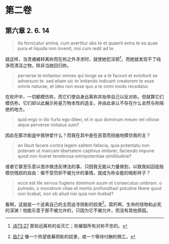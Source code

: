 # 第二卷
## 第六章 2. 6. 14

> ita fornicatur anima, cum avertitur abs te et quaerit extra te ea quae pura et liquida non invenit, nisi cum redit ad te.

就这样，当灵魂被转离祢而在祢之外寻求时，就使她犯淫邪[^1]，而她就发现不了纯净而清洁之物，除非当她回归祢。

[^1]: [诗73:27](https://biblehub.com/psalms/73-27.htm) 那些远离祢的会灭亡；祢摧毁所有对祢不忠的。

> perverse te imitantur omnes qui longe se a te faciunt et extollunt se adversum te. sed etiam sic te imitando indicant creatorem te esse omnis naturae, et ideo non esse quo a te omni modo recedatur.

在败坏中，一切都模仿祢，而它们使自身远离祢并抬举自己以反对祢。但就算它们模仿祢，它们却以此展示祢是万物本性的造主，并由此承认不存在什么全然与祢隔绝的地方。

> quid ergo in illo furto ego dilexi, et in quo dominum meum vel vitiose atque perverse imitatus sum?

因此在那次偷盗中我钟爱什么？而我在其中是在恶意而扭曲地模仿我的主？

> an libuit facere contra legem saltem fallacia, quia potentatu non poteram ut mancam libertatem captivus imitarer, faciendo impune quod non liceret tenebrosa omnipotentiae similitudine?

或者它甚至乐意以诡诈做违反律法的事，只因我无能以力量做到，以致我如囚徒般模仿残损的自由：做不受罚却不被允许的事情，就成为祢全能的暗影样子？

> ecce est ille servus fugiens dominum suum et consecutus umbram. o putredo, o monstrum vitae et mortis profunditas! potuitne libere quod non licebat, non ob aliud nisi quia non licebat?

看啊，这就是一个逃离自己的主而追寻阴影的奴隶[^2]。腐朽啊，生命的怪物和必死的深渊！他能乐意于那不被允许的，只因为它不被允许，而没有其他原因。

[^2]: [伯7:2](https://biblehub.com/job/7-2.htm) 像一个热望夜幕阴影的奴隶，或一个等待付酬的佣工。